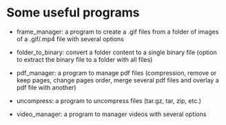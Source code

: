 # Some useful programs

- frame_manager: a program to create a .gif files from a folder of images of a .gif/.mp4 file with several options

- folder_to_binary: convert a folder content to a single binary file (option to extract the binary file to a folder with all files)
 
- pdf_manager: a program to manage pdf files (compression, remove or keep pages, change pages order, merge several pdf files and overlay a pdf file with another)

- uncompress: a program to uncompress files (tar.gz, tar, zip, etc.)

- video_manager: a program to manager videos with several options
